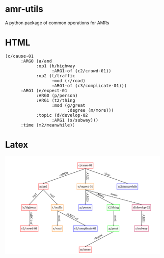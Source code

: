 # amr-utils
A python package of common operations for AMRs
# HTML
<pre>
(<span class="amr-node" tok-id="c">c/cause-01</span>
      <span class="amr-edge" tok-id="c_ARG0_a">:ARG0</span> (<span class="amr-node" tok-id="a">a/and</span>
            <span class="amr-edge" tok-id="a_op1_h">:op1</span> (<span class="amr-node" tok-id="h">h/highway</span>
                  <span class="amr-edge" tok-id="h_ARG1-of_c2">:ARG1-of</span> (<span class="amr-node" tok-id="c2">c2/crowd-01</span>))
            <span class="amr-edge" tok-id="a_op2_t">:op2</span> (<span class="amr-node" tok-id="t">t/traffic</span>
                  <span class="amr-edge" tok-id="t_mod_r">:mod</span> (<span class="amr-node" tok-id="r">r/road</span>)
                  <span class="amr-edge" tok-id="t_ARG1-of_c3">:ARG1-of</span> (<span class="amr-node" tok-id="c3">c3/complicate-01</span>)))
      <span class="amr-edge" tok-id="c_ARG1_e">:ARG1</span> (<span class="amr-node" tok-id="e">e/expect-01</span>
            <span class="amr-edge" tok-id="e_ARG0_p">:ARG0</span> (<span class="amr-node" tok-id="p">p/person</span>)
            <span class="amr-edge" tok-id="e_ARG1_t2">:ARG1</span> (<span class="amr-node" tok-id="t2">t2/thing</span>
                  <span class="amr-edge" tok-id="t2_mod_g">:mod</span> (<span class="amr-node" tok-id="g">g/great</span>
                        <span class="amr-edge" tok-id="g_degree_m">:degree</span> (<span class="amr-node" tok-id="m">m/more</span>)))
            <span class="amr-edge" tok-id="e_topic_d">:topic</span> (<span class="amr-node" tok-id="d">d/develop-02</span>
                  <span class="amr-edge" tok-id="d_ARG1_s">:ARG1</span> (<span class="amr-node" tok-id="s">s/subway</span>)))
      <span class="amr-edge" tok-id="c_time_m2">:time</span> (<span class="amr-node" tok-id="m2">m2/meanwhile</span>))
</pre>


# Latex

![latex example](latex_ex.png)
